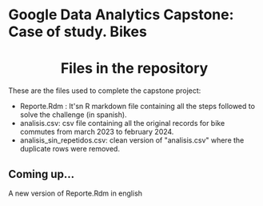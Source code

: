 # Google Data Analytics Capstone: Case of study. Bikes
<h1 align="center"> Files in the repository </h1>
<p> These are the files used to complete the capstone project: </p>
<ul>
  <li>Reporte.Rdm : It'sn R markdown file containing all the steps followed to solve the challenge (in spanish).</li>
 <li>analisis.csv: csv file containing all the original records for bike commutes from march 2023 to february 2024.</li>
 <li>analisis_sin_repetidos.csv: clean version of "analisis.csv" where the duplicate rows were removed.</li>
</ul>
<h2>Coming up...</h2>
A new version of Reporte.Rdm in english

